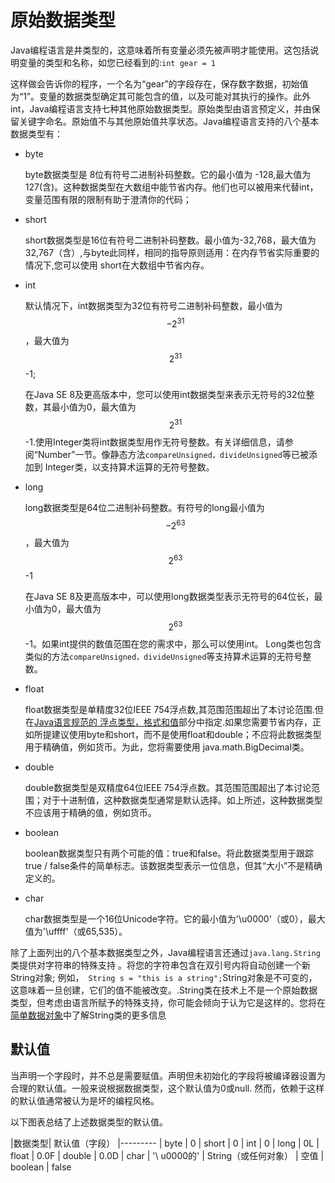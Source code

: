 # 原始数据类型
Java编程语言是井类型的，这意味着所有变量必须先被声明才能使用。这包括说明变量的类型和名称，如您已经看到的:`int gear = 1`

这样做会告诉你的程序，一个名为“gear”的字段存在，保存数字数据，初始值为“1”。变量的数据类型确定其可能包含的值，以及可能对其执行的操作。此外int，Java编程语言支持七种其他原始数据类型。原始类型由语言预定义，并由保留关键字命名。原始值不与其他原始值共享状态。Java编程语言支持的八个基本数据类型有：

* byte 

    byte数据类型是 8位有符号二进制补码整数。它的最小值为 -128,最大值为127(含)。这种数据类型在大数组中能节省内存。他们也可以被用来代替int，变量范围有限的限制有助于澄清你的代码； 
    
* short
    
    short数据类型是16位有符号二进制补码整数。最小值为-32,768，最大值为32,767（含）,与byte此同样，相同的指导原则适用：在内存节省实际重要的情况下,您可以使用 short在大数组中节省内存。

* int

    默认情况下，int数据类型为32位有符号二进制补码整数，最小值为$$-2^{31}$$，最大值为$$2^{31}$$-1;
    
    在Java SE 8及更高版本中，您可以使用int数据类型来表示无符号的32位整数，其最小值为0，最大值为$$2^{31}$$-1.使用Integer类将int数据类型用作无符号整数。有关详细信息，请参阅“Number”一节。像静态方法`compareUnsigned，divideUnsigned`等已被添加到 Integer类，以支持算术运算的无符号整数。
    
* long

    long数据类型是64位二进制补码整数。有符号的long最小值为$$-2^{63}$$，最大值为$$2^{63}$$-1
    
    在Java SE 8及更高版本中，可以使用long数据类型表示无符号的64位长，最小值为0，最大值为$$2^{63}$$-1。如果int提供的数值范围在您的需求中，那么可以使用int。 Long类也包含类似的方法`compareUnsigned，divideUnsigned`等支持算术运算的无符号整数。
    
* float
    
    float数据类型是单精度32位IEEE 754浮点数,其范围范围超出了本讨论范围.但在[Java语言规范的 浮点类型，格式和值](https://docs.oracle.com/javase/specs/jls/se7/html/jls-4.html#jls-4.2.3)部分中指定.如果您需要节省内存，正如所提建议使用byte和short，而不是使用float和double；不应将此数据类型用于精确值，例如货币。为此，您将需要使用 java.math.BigDecimal类。
    
* double
    
    double数据类型是双精度64位IEEE 754浮点数。其范围范围超出了本讨论范围；对于十进制值，这种数据类型通常是默认选择。如上所述，这种数据类型不应该用于精确的值，例如货币。

* boolean

    boolean数据类型只有两个可能的值：true和false。将此数据类型用于跟踪true / false条件的简单标志。该数据类型表示一位信息，但其“大小”不是精确定义的。
    
* char

    char数据类型是一个16位Unicode字符。它的最小值为'\u0000'（或0），最大值为'\uffff'（或65,535）。
    
除了上面列出的八个基本数据类型之外，Java编程语言还通过`java.lang.String`类提供对字符串的特殊支持 。将您的字符串包含在双引号内将自动创建一个新String对象; 例如，` String s = "this is a string";`String对象是不可变的，这意味着一旦创建，它们的值不能被改变。.String类在技术上不是一个原始数据类型，但考虑由语言所赋予的特殊支持，你可能会倾向于认为它是这样的。您将在 [简单数据对象](http://docs.oracle.com/javase/tutorial/java/data/index.html)中了解String类的更多信息

## 默认值

当声明一个字段时，并不总是需要赋值。声明但未初始化的字段将被编译器设置为合理的默认值。一般来说根据数据类型，这个默认值为0或null.
然而，依赖于这样的默认值通常被认为是坏的编程风格。

以下图表总结了上述数据类型的默认值。

|数据类型| 默认值（字段）
|---------
| byte	| 0
| short	| 0
| int	| 0
| long	| 0L
| float	| 0.0F
| double	| 0.0D
| char	| '\ u0000的'
| String（或任何对象）  	| 空值
| boolean	| false